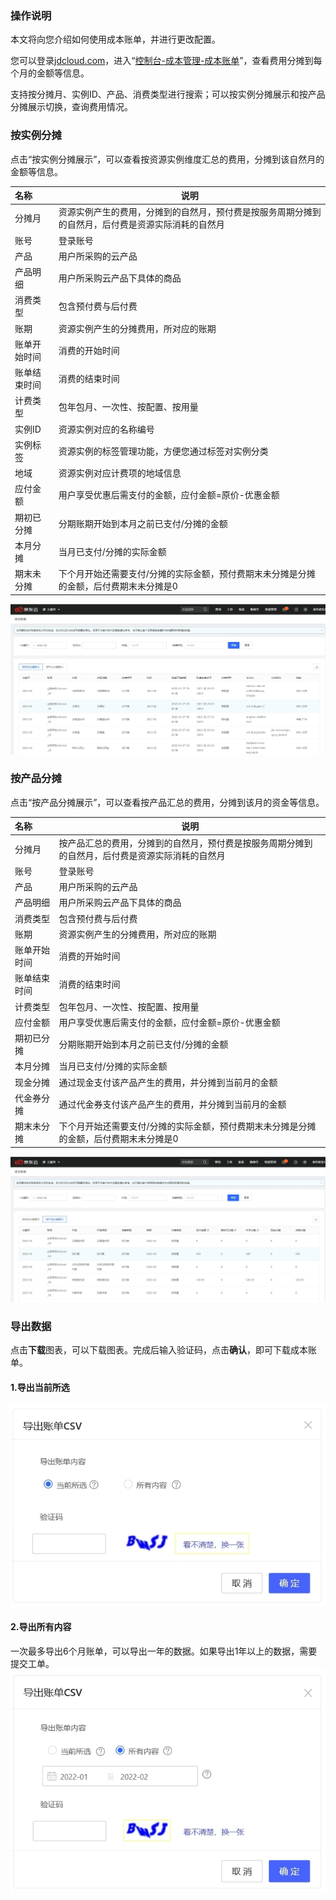 ### **操作说明**

本文将向您介绍如何使用成本账单，并进行更改配置。

您可以登录[jdcloud.com](https://www.jdcloud.com/)，进入“[控制台-成本管理-成本账单](cost-allocation-console.jdcloud.com)”，查看费用分摊到每个月的金额等信息。

支持按分摊月、实例ID、产品、消费类型进行搜索；可以按实例分摊展示和按产品分摊展示切换，查询费用情况。

### 按实例分摊

点击“按实例分摊展示”，可以查看按资源实例维度汇总的费用，分摊到该自然月的金额等信息。

|  **名称**   | **说明**                                                     |
| :---------- | ----------------------------------------------------------- |
|   分摊月   | 资源实例产生的费用，分摊到的自然月，预付费是按服务周期分摊到的自然月，后付费是资源实际消耗的自然月 |
|账号|登录账号|
|产品|用户所采购的云产品|
|产品明细|用户所采购云产品下具体的商品|
|消费类型|包含预付费与后付费|
|账期|资源实例产生的分摊费用，所对应的账期|
|账单开始时间|消费的开始时间|
|账单结束时间|消费的结束时间|
|计费类型|包年包月、一次性、按配置、按用量|
|实例ID|资源实例对应的名称编号|
|实例标签|资源实例的标签管理功能，方便您通过标签对实例分类|
|地域|资源实例对应计费项的地域信息|
|应付金额|用户享受优惠后需支付的金额，应付金额=原价-优惠金额|
|期初已分摊|分期账期开始到本月之前已支付/分摊的金额|
|本月分摊|当月已支付/分摊的实际金额|
|期末未分摊|下个月开始还需要支付/分摊的实际金额，预付费期末未分摊是分摊的金额，后付费期末未分摊是0|

![guide1](../../../../image/Billingcost/guide1.png)
### 按产品分摊

点击“按产品分摊展示”，可以查看按产品汇总的费用，分摊到该月的资金等信息。

|  **名称**   | **说明**                                                     |
| :---------- | ----------------------------------------------------------- |
|分摊月|按产品汇总的费用，分摊到的自然月，预付费是按服务周期分摊到的自然月，后付费是资源实际消耗的自然月|
|账号|登录账号|
|产品|用户所采购的云产品|
|产品明细|用户所采购云产品下具体的商品|
|消费类型|包含预付费与后付费|
|账期|资源实例产生的分摊费用，所对应的账期|
|账单开始时间|消费的开始时间|
|账单结束时间|消费的结束时间|
|计费类型|包年包月、一次性、按配置、按用量|
|应付金额|用户享受优惠后需支付的金额，应付金额=原价-优惠金额|
|期初已分摊|分期账期开始到本月之前已支付/分摊的金额|
|本月分摊|当月已支付/分摊的实际金额|
|现金分摊|通过现金支付该产品产生的费用，并分摊到当前月的金额|
|代金券分摊|通过代金券支付该产品产生的费用，并分摊到当前月的金额|
|期末未分摊|下个月开始还需要支付/分摊的实际金额，预付费期末未分摊是分摊的金额，后付费期末未分摊是0|

![guide2](../../../../image/Billingcost/guide2.png)

### 导出数据

点击**下载**图表，可以下载图表。完成后输入验证码，点击**确认**，即可下载成本账单。

#### 1.导出当前所选

![export1](../../../../image/Billingcost/export1.png)

#### 2.导出所有内容

一次最多导出6个月账单，可以导出一年的数据。如果导出1年以上的数据，需要提交工单。
![export2](../../../../image/Billingcost/export2.png)
